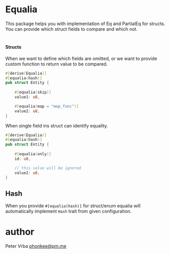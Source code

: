 # Equalia

This package helps you with implementation of Eq and PartialEq for structs.
You can provide which struct fields to compare and which not.

#

#### Structs
When we want to define which fields are omitted, or we want to provide
custom function to return value to be compared.

```rust
#[derive(Equalia)]
#[equalia(hash)]
pub struct Entity {
    
    #[equalia(skip)]
    value1: u8,

    #[equalia(map = "map_func")]
    value2: u8,
}
```

When single field ins struct can identify equality.

```rust
#[derive(Equalia)]
#[equalia(hash)]
pub struct Entity {
    
    #[equalia(only)]
    id: u8,

    // this value will be ignored
    value2: u8,
}
```

## Hash

When you provide `#[equalia(hash)]` for struct/enum equalia will automatically
implement `Hash` trait from given configuration.


# author
Peter Vrba <phonkee@pm.me>